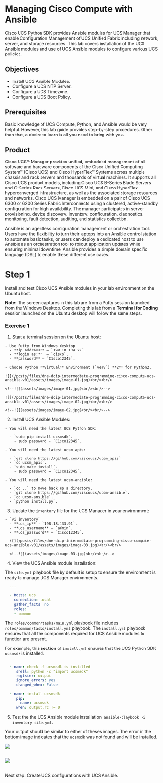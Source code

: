 # Managing Cisco Compute with Ansible

Cisco UCS Python SDK provides Ansible modules for UCS Manager that enable Configuration Management of UCS Unified Fabric including network, server, and storage resources. This lab covers installation of the UCS Ansible modules and use of UCS Ansible modules to configure various UCS policies.

## Objectives

  - Install UCS Ansible Modules.
  - Configure a UCS NTP Server.
  - Configure a UCS Timezone.
  - Configure a UCS Boot Policy.

## Prerequisites

Basic knowledge of UCS Compute, Python, and Ansible would be very helpful. However, this lab guide provides step-by-step procedures. Other than that, a desire to learn is all you need to bring with you.

## Product

Cisco UCS® Manager provides unified, embedded management of all software and hardware components of the Cisco Unified Computing System™ (Cisco UCS) and Cisco HyperFlex™ Systems across multiple chassis and rack servers and thousands of virtual machines. It supports all Cisco UCS product models, including Cisco UCS B-Series Blade Servers and C-Series Rack Servers, Cisco UCS Mini, and Cisco HyperFlex hyperconverged infrastructure, as well as the associated storage resources and networks. Cisco UCS Manager is embedded on a pair of Cisco UCS 6300 or 6200 Series Fabric Interconnects using a clustered, active-standby configuration for high availability. The manager participates in server provisioning, device discovery, inventory, configuration, diagnostics, monitoring, fault detection, auditing, and statistics collection.

 Ansible is an agentless configuration management or orchestration tool. Users have the flexibility to turn their laptops into an Ansible control station to automate basic tasks, or users can deploy a dedicated host to use Ansible as an orchestration tool to rollout application updates while ensuring minimal downtime. Ansible provides a simple domain specific language (DSL) to enable these different use cases.

# Step 1

Install and test Cisco UCS Ansible modules in your lab environment on the Ubuntu host.


**Note:** The screen captures in this lab are from a Putty session launched from the Windows Desktop. Completing this lab from a **Terminal for Coding** session launched on the Ubuntu desktop will follow the same steps.

### Exercise 1

  1. Start a terminal session on the Ubuntu host:

    - Use Putty from Windows desktop
      - **ip address** — `198.18.134.28`.
      - **login as:**  — `cisco`.
      - **password** — `C1sco12345`.

    - Choose Python **Virtual** Environment (`venv`) **2** for Python2.

    ![](/posts/files/dne-dcip-intermediate-programming-cisco-compute-ucs-ansible-v01/assets/images/image-01.jpg)<br/><br/>

    <!--![](assets/images/image-01.jpg)<br/><br/>-->

    ![](/posts/files/dne-dcip-intermediate-programming-cisco-compute-ucs-ansible-v01/assets/images/image-02.jpg)<br/><br/>

    <!--![](assets/images/image-02.jpg)<br/><br/>-->

  2. Install UCS Ansible Modules:

    - You will need the latest UCS Python SDK:

      - `sudo pip install ucsmsdk`.
        - sudo password - `C1sco12345`.

    - You will need the latest ucsm_apis:

      - `git clone https://github.com/ciscoucs/ucsm_apis`.
      - `cd ucsm_apis`.
      - `sudo make install`.
        - sudo password — `C1sco12345`.

    - You will need the latest ucsm-ansible:

      - `cd ..` to move back up a directory.
      - `git clone https://github.com/ciscoucs/ucsm-ansible`.
      - `cd ucsm-ansible`.
      - `python install.py`.

  3. Update the `inventory` file for the UCS Manager in your environment:

    - `vi inventory`.
      - **ucs_ip** - `198.18.133.91`.
      - **ucs_username** — `admin`.
      - **ucs_password** — `C1sco12345`.

      ![](/posts/files/dne-dcip-intermediate-programming-cisco-compute-ucs-ansible-v01/assets/images/image-03.jpg)<br/><br/>

      <!--![](assets/images/image-03.jpg)<br/><br/>-->

  4. View the UCS Ansible module installation:

  The `site.yml` playbook file by default is setup to ensure the environment is ready to manage UCS Manager environments.

  ```yaml
    ---

    - hosts: ucs
      connection: local
      gather_facts: no
      roles:
      - common
  ```

  The `roles/common/tasks/main.yml` playbook file includes `roles/common/tasks/install.yml` playbook. The `install.yml` playbook ensures that all the components required for UCS Ansible modules to function are present.

  For example, this **section** of `install.yml` ensures that the UCS Python SDK `ucsmsdk` is installed.

  ```yaml

    - name: check if ucsmsdk is installed
       shell: python -c "import ucsmsdk"
       register: output
       ignore_errors: yes
       changed_when: False

    - name: install ucsmsdk
       pip:
         name: ucsmsdk
       when: output.rc != 0
  ```


  5. Test the the UCS Ansible module installation: `ansible-playbook -i inventory site.yml`.

  Your output should be similar to either of theses images. The error in the bottom image indicates that the `ucsmsdk` was not found and will be installed.

  ![](/posts/files/dne-dcip-intermediate-programming-cisco-compute-ucs-ansible-v01/assets/images/image-04.jpg)<br/><br/>

  <!--![](assets/images/image-04.jpg)<br/><br/>-->

  ![](/posts/files/dne-dcip-intermediate-programming-cisco-compute-ucs-ansible-v01/assets/images/image-05.jpg)<br/><br/>

  <!--![](assets/images/image-05.jpg)<br/><br/>-->

Next step: Create UCS configurations with UCS Ansible.
